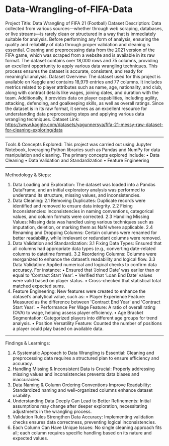 # Data-Wrangling-of-FIFA-Data
Project Title:
Data Wrangling of FIFA 21 (Football) Dataset
Description:
Data collected from various sources—whether through web scraping, databases, or live streams—is rarely clean or structured in a way that is immediately suitable for analysis. Before performing any form of analysis, ensuring the quality and reliability of data through proper validation and cleaning is essential.
Cleaning and preprocessing data from the 2021 version of the FIFA game, which was scraped from a website and is available in its raw format. The dataset contains over 18,000 rows and 75 columns, providing an excellent opportunity to apply various data wrangling techniques. This process ensures the dataset is accurate, consistent, and ready for meaningful analysis.
Dataset Overview:
The dataset used for this project is available on Kaggle and contains 18,979 entries and 77 columns. It includes metrics related to player attributes such as name, age, nationality, and club, along with contract details like wages, joining dates, and duration with the team. Additionally, it provides data on player capabilities, including agility, attacking, defending, and goalkeeping skills, as well as overall ratings.
Since the dataset is in its raw format, it serves as an excellent resource for understanding data preprocessing steps and applying various data wrangling techniques.
Dataset Link: https://www.kaggle.com/datasets/yagunnersya/fifa-21-messy-raw-dataset-for-cleaning-exploring/data
________________________________________
Tools & Concepts Explored:
This project was carried out using Jupyter Notebook, leveraging Python libraries such as Pandas and NumPy for data manipulation and cleaning. The primary concepts explored include:
•	Data Cleaning
•	Data Validation and Standardization
•	Feature Engineering
________________________________________
Methodology & Steps:
1. Data Loading and Exploration:
The dataset was loaded into a Pandas DataFrame, and an initial exploratory analysis was performed to understand its structure, missing values, and inconsistencies.
2. Data Cleaning:
2.1 Removing Duplicates: Duplicate records were identified and removed to ensure data integrity.
2.2 Fixing Inconsistencies: Inconsistencies in naming conventions, categorical values, and column formats were corrected.
2.3 Handling Missing Values: Missing data was handled using various techniques such as imputation, deletion, or marking them as NaN where applicable.
2.4 Renaming and Dropping Columns: Certain columns were renamed for better readability, while irrelevant or redundant columns were removed.
3. Data Validation and Standardization:
3.1 Fixing Data Types: Ensured that all columns had appropriate data types (e.g., converting date-related columns to datetime format).
3.2 Reordering Columns: Columns were reorganized to enhance the dataset’s readability and logical flow.
3.3 Data Validation: Applied numerical and logical checks to confirm data accuracy. For instance:
•	Ensured that ‘Joined Date’ was earlier than or equal to ‘Contract Start Year’.
•	Verified that ‘Loan End Date’ values were valid based on player status.
•	Cross-checked that statistical total matched expected sums.
4. Feature Engineering:
New features were created to enhance the dataset’s analytical value, such as:
•	Player Experience Feature: Measured as the difference between 'Contract End Year' and 'Contract Start Year'.
•	Performance Per Wage Feature: A ratio of overall rating (OVA) to wage, helping assess player efficiency.
•	Age Bracket Segmentation: Categorized players into different age groups for trend analysis.
•	Position Versatility Feature: Counted the number of positions a player could play based on available data.
________________________________________
Findings & Learnings:
1.	A Systematic Approach to Data Wrangling is Essential: Cleaning and preprocessing data requires a structured plan to ensure efficiency and accuracy.
2.	Handling Missing & Inconsistent Data is Crucial: Properly addressing missing values and inconsistencies prevents data biases and inaccuracies.
3.	Data Naming & Column Ordering Conventions Improve Readability: Standardized naming and well-organized columns enhance dataset usability.
4.	Understanding Data Deeply Can Lead to Better Refinements: Initial assumptions may change after deeper exploration, necessitating adjustments in the wrangling process.
5.	Validation Rules Strengthen Data Accuracy: Implementing validation checks ensures data correctness, preventing logical inconsistencies.
6.	Each Column Can Have Unique Issues: No single cleaning approach fits all; each column requires specific handling based on its nature and expected values.

